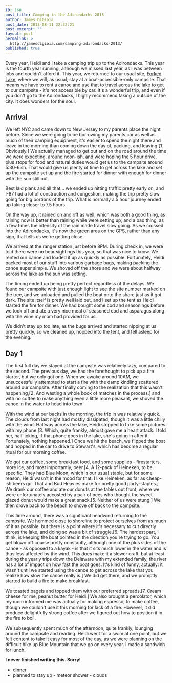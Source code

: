 ```yaml
---
ID: 168
post_title: Camping in the Adirondacks 2013
author: James DiGioia
post_date: 2013-08-11 22:32:21
post_excerpt: ""
layout: post
permalink: >
  http://jamesdigioia.com/camping-adirondacks-2013/
published: true
---
```

Every year, Heidi and I take a camping trip up to the Adirondacks. This year is the fourth year running, although we missed last year, as I was between jobs and couldn't afford it. This year, we returned to our usual site, [Forked Lake][1], where we will, as usual, stay at a boat-accessible-only campsite. That means we have to rent a canoe and use that to travel across the lake to get to our campsite - it's not accessible by car. It's a wonderful trip, and even if you don't go to the Adirondacks, I highly recommend taking a outside of the city. It does wonders for the soul.

<!--more-->

## Arrival

We left NYC and came down to New Jersey to my parents place the night before. Since we were going to be borrowing my parents car as well as much of their camping equipment, it's easier to spend the night there and leave in the morning than coming down the day of, packing, and leaving.[1. Obviously.] We actually managed to get out and on the road around the time we were expecting, around noon-ish, and were hoping the 5 hour drive, plus stops for food and natural duties would get us to the campsite around 5:30-6ish. That would give us plenty of time to get across the lake and set up the campsite set up and the fire started for dinner with enough for dinner with the sun still out.

Best laid plans and all that... we ended up hitting traffic pretty early on, and I-87 had a lot of construction and congestion, making the trip pretty slow going for big portions of the trip. What is normally a 5 hour journey ended up taking closer to 7.5 hours.

On the way up, it rained on and off as well, which was both a good thing, as raining now is better than raining while were setting up, and a bad thing, as a few times the intensity of the rain made travel slow going. As we crossed into the Adirondacks, it's now the green area on the GPS, rather than any sign, that tells us we're getting close.

We arrived at the ranger station just before 8PM. During check in, we were told there were no bear sightings this year, so that was nice to know. We rented our canoe and loaded it up as quickly as possible. Fortunately, Heidi packed most of our stuff into various garbage bags, making packing the canoe super simple. We shoved off the shore and we were about halfway across the lake as the sun was setting.

The timing ended up being pretty perfect regardless of the delays. We found our campsite with just enough light to see the site number marked on the tree, and we unloaded and pulled the boat onto the shore just as it got dark. The site itself is pretty well laid out, and I set up the tent as Heidi started the fire for dinner. We had bought some cod and seasonings before we took off and ate a very nice meal of seasoned cod and asparagus along with the wine my mom had provided for us.

We didn't stay up too late, as the bugs arrived and started nipping at us pretty quickly, so we cleaned up, hopped into the tent, and fell asleep for the evening.

## Day 1

The first full day we stayed at the campsite was relatively lazy, compared to the second. The previous day, we had the forethought to pick up a fire starter, but we only got one. When we awoke around 10AM, we unsuccessfully attempted to start a fire with the damp kindling scattered around our campsite. After finally coming to the realization that this wasn't happening,[2. And wasting a whole book of matches in the process.] and with no coffee to make anything even a little more pleasant, we shoved the canoe in the water to head into town.

With the wind at our backs in the morning, the trip in was relatively quick. The clouds from last night had mostly dissipated, though it was a little chilly with the wind. Halfway across the lake, Heidi stopped to take some pictures with my phone.[3. Which, quite frankly, almost gave me a heart attack. I told her, half-joking, if that phone goes in the lake, she's going in after it. Fortunately, nothing happened.] Once we hit the beach, we flipped the boat and hopped in the car to drive to Stewart's, which has become a regular ritual for our morning coffee.

We got our coffee, some breakfast food, and some supplies - firestarters, more ice, and most importantly, beer.[4. A 12-pack of Heineken, to be specific. They had Blue Moon, which is our usual staple, but for some reason, Heidi wasn't in the mood for that. I like Heineken, as far as cheap-ish beers go. That and Bud Heavies make for pretty good party-staples.] We drank our coffee and ate our donuts at the tables out front, where we were unfortunately accosted by a pair of bees who thought the sweet glazed donut would make a great snack.[5. Neither of us were stung.] We then drove back to the beach to shove off back to the campsite.

This time around, there was a significant headwind returning to the campsite. We hemmed close to shoreline to protect ourselves from as much of it as possible, but there is a point where it's necessary to cut directly across the lake, and doing so was a bit of struggle.[6. The hardest part, I think, is keeping the boat pointed in the direction you're trying to go. You get blown off course pretty constantly, although one of the plus sides of the canoe - as opposed to a kayak - is that it sits much lower in the water and is thus less affected by the wind. This does make it a slower craft, but at least during the yearly trips down the Delaware with my extended family, the river has a lot of impact on how fast the boat goes. It's kind of funny, actually: it wasn't until we started using the canoe to get across the lake that you realize how slow the canoe really is.] We did get there, and we promptly started to build a fire to make breakfast.

We toasted bagels and topped them with our preferred spreads.[7. Cream cheese for me, peanut butter for Heidi.] We also brought a percolator, which my mom informed me was actually for making espresso, to make coffee, though we couldn't use it this morning for lack of a fire. However, it did produce delightfully strong coffee after we figured out how to position it in the fire to boil.

We subsequently spent much of the afternoon, quite frankly, lounging around the campsite and reading. Heidi went for a swim at one point, but we felt content to take it easy for most of the day, as we were planning on the difficult hike up Blue Mountain that we go on every year. I made a sandwich for lunch.

**I never finished writing this. Sorry!**

*   dinner
*   planned to stay up - meteor shower - clouds

 [1]: http://www.dec.ny.gov/outdoor/24467.html